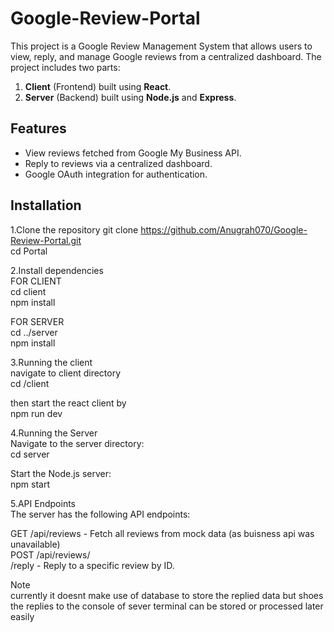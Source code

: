 # Google-Review-Portal
This project is a Google Review Management System that allows users to view, reply, and manage Google reviews from a centralized dashboard. The project includes two parts:
1. **Client** (Frontend) built using **React**.
2. **Server** (Backend) built using **Node.js** and **Express**.

## Features

- View reviews fetched from Google My Business API.
- Reply to reviews via a centralized dashboard.
- Google OAuth integration for authentication.

## Installation 
1.Clone the repository
git clone https://github.com/Anugrah070/Google-Review-Portal.git<br>
cd Portal<br>

2.Install dependencies<br>
FOR CLIENT<br>
cd client<br>
npm install<br>

FOR SERVER<br>
cd ../server<br>
npm install<br>

3.Running the client<br>
navigate to client directory<br>
cd /client<br>

then start the react client by<br>
npm run dev<br>


4.Running the Server<br>
Navigate to the server directory:<br>
cd server<br>

Start the Node.js server:<br>
npm start<br>

5.API Endpoints<br>
The server has the following API endpoints:

GET /api/reviews - Fetch all reviews from mock data (as buisness api was unavailable)<br>
POST /api/reviews/<br>
/reply - Reply to a specific review by ID.

Note  
currently it doesnt make use of database to store the replied data but shoes the replies to the console of sever terminal can be stored or processed later easily





